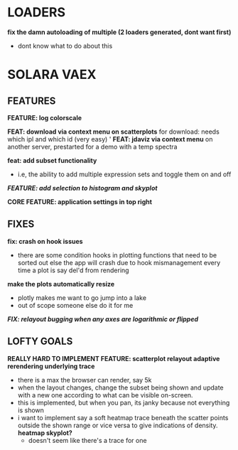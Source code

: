 # LOADERS
**fix the damn autoloading of multiple (2 loaders generated, dont want first)**
  - dont know what to do about this


# SOLARA VAEX

## FEATURES

**FEATURE: log colorscale**

**FEAT: download via context menu on scatterplots**
for download: needs which ipl and which id (very easy)
'
**FEAT: jdaviz via context menu**
on another server, prestarted for a demo with a temp spectra

**feat: add subset functionality**
- i.e, the ability to add multiple expression sets and toggle them on and off

***FEATURE: add selection to histogram and skyplot***

**CORE FEATURE: application settings in top right**


## FIXES
**fix: crash on hook issues**
  - there are some condition hooks in plotting functions that need to be sorted out else the app will crash due to hook mismanagement every time a plot is say del'd from rendering

**make the plots automatically resize**
  - plotly makes me want to go jump into a lake
  - out of scope someone else do it for me

***FIX: relayout bugging when any axes are logarithmic or flipped***

## LOFTY GOALS



**REALLY HARD TO IMPLEMENT FEATURE: scatterplot relayout adaptive rerendering underlying trace**
  - there is a max the browser can render, say 5k
  - when the layout changes, change the subset being shown and update with a new one according to what can be visible on-screen.
  - this is implemented, but when you pan, its janky because not everything is shown
  - i want to implement say a soft heatmap trace beneath the scatter points outside the shown range or vice versa to give indications of density.
    **heatmap skyplot?**
      - doesn't seem like there's a trace for one
